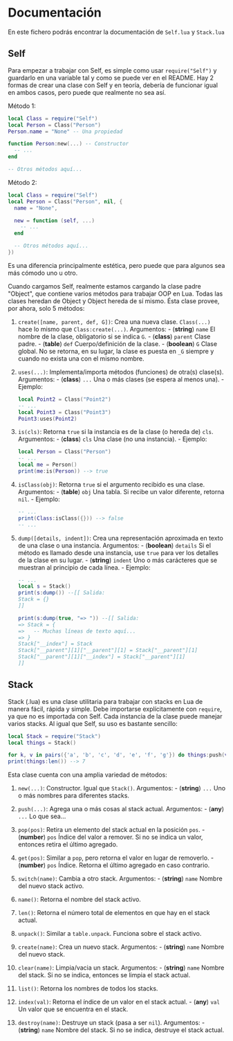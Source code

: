 # Documentación

En este fichero podrás encontrar la documentación de `Self.lua` y `Stack.lua`

## Self

Para empezar a trabajar con Self, es simple como usar `require("Self")` y guardarlo en una variable tal y como se puede ver en el README. Hay 2 formas de crear una clase con Self y en teoría, debería de funcionar igual en ambos casos, pero puede que realmente no sea así.

Método 1:

```lua
local Class = require("Self")
local Person = Class("Person")
Person.name = "None" -- Una propiedad

function Person:new(...) -- Constructor
  -- ...
end

-- Otros métodos aquí...
```

Método 2:

```lua
local Class = require("Self")
local Person = Class("Person", nil, {
  name = "None",

  new = function (self, ...)
    -- ...
  end

  -- Otros métodos aquí...
})
```

Es una diferencia principalmente estética, pero puede que para algunos sea más cómodo uno u otro.

Cuando cargamos Self, realmente estamos cargando la clase padre "Object", que contiene varios métodos para trabajar OOP en Lua. Todas las clases heredan de Object y Object hereda de sí mismo. Ésta clase provee, por ahora, solo 5 métodos:

  1. `create([name, parent, def, G])`: Crea una nueva clase. `Class(...)` hace lo mismo que `Class:create(...)`. Argumentos:
    - (__string__)  `name`   El nombre de la clase, obligatorio si se indica `G`.
    - (__class__)   `parent` Clase padre.
    - (__table__)   `def`    Cuerpo/definición de la clase.
    - (__boolean__) `G`      Clase global. No se retorna, en su lugar, la clase es puesta en `_G` siempre y cuando no exista una con el mismo nombre.

  2. `uses(...)`: Implementa/importa métodos (funciones) de otra(s) clase(s). Argumentos:
    - (__class__) `...` Una o más clases (se espera al menos una).
    - Ejemplo:
      ```lua
      local Point2 = Class("Point2")
      -- ...
      local Point3 = Class("Point3")
      Point3:uses(Point2)
      ```

  3. `is(cls)`: Retorna `true` si la instancia es de la clase (o hereda de) `cls`. Argumentos:
    - (__class__) `cls` Una clase (no una instancia).
    - Ejemplo:
      ```lua
      local Person = Class("Person")
      -- ...
      local me = Person()
      print(me:is(Person)) --> true
      ```

  4. `isClass(obj)`: Retorna `true` si el argumento recibido es una clase. Argumentos:
    - (__table__) `obj` Una tabla. Si recibe un valor diferente, retorna `nil`.
    - Ejemplo:
      ```lua
      -- ...
      print(Class:isClass({})) --> false
      -- ...
      ```

  5. `dump([details, indent])`: Crea una representación aproximada en texto de una clase o una instancia. Argumentos:
    - (__boolean__) `details` Si el método es llamado desde una instancia, use `true` para ver los detalles de la clase en su lugar.
    - (__string__)  `indent` Uno o más carácteres que se muestran al principio de cada línea.
    - Ejemplo:
      ```lua
      -- ...
      local s = Stack()
      print(s:dump()) --[[ Salida:
      Stack = {}
      ]]

      print(s:dump(true, "=> ")) --[[ Salida:
      => Stack = {
      =>   -- Muchas líneas de texto aquí...
      => }
      Stack["__index"] = Stack
      Stack["__parent"][1]["__parent"][1] = Stack["__parent"][1]
      Stack["__parent"][1]["__index"] = Stack["__parent"][1]
      ]]
      ```

## Stack

Stack (.lua) es una clase utilitaria para trabajar con stacks en Lua de manera fácil, rápida y simple. Debe importarse explícitamente con `require`, ya que no es importada con Self. Cada instancia de la clase puede manejar varios stacks. Al igual que Self, su uso es bastante sencillo:

```lua
local Stack = require("Stack")
local things = Stack()

for k, v in pairs({'a', 'b', 'c', 'd', 'e', 'f', 'g'}) do things:push(v) end
print(things:len()) --> 7
```

Esta clase cuenta con una amplia variedad de métodos:

  1. `new(...)`: Constructor. Igual que `Stack()`. Argumentos:
    - (__string__) `...` Uno o más nombres para diferentes stacks.

  2. `push(...)`: Agrega una o más cosas al stack actual. Argumentos:
    - (__any__) `...` Lo que sea...

  3. `pop(pos)`: Retira un elemento del stack actual en la posición `pos`.
    - (__number__) `pos` Índice del valor a remover. Si no se indica un valor, entonces retira el último agregado.

  4. `get(pos)`: Similar a `pop`, pero retorna el valor en lugar de removerlo.
    - (__number__) `pos` Índice. Retorna el último agregado en caso contrario.

  5. `switch(name)`: Cambia a otro stack. Argumentos:
    - (__string__) `name` Nombre del nuevo stack activo.

  6. `name()`: Retorna el nombre del stack activo.

  7. `len()`: Retorna el número total de elementos en que hay en el stack actual.

  8. `unpack()`: Similar a `table.unpack`. Funciona sobre el stack activo.

  9. `create(name)`: Crea un nuevo stack. Argumentos:
    - (__string__) `name` Nombre del nuevo stack.

  10. `clear(name)`: Limpia/vacia un stack. Argumentos:
    - (__string__) `name` Nombre del stack. Si no se indica, entonces se limpia el stack actual.

  11. `list()`: Retorna los nombres de todos los stacks.

  12. `index(val)`: Retorna el índice de un valor en el stack actual.
    - (__any__) `val` Un valor que se encuentra en el stack.

  13. `destroy(name)`: Destruye un stack (pasa a ser `nil`). Argumentos:
    - (__string__) `name` Nombre del stack. Si no se indica, destruye el stack actual.